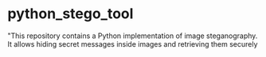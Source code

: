 # python_stego_tool
"This repository contains a Python implementation of image steganography. It allows hiding secret messages inside images and retrieving them securely
